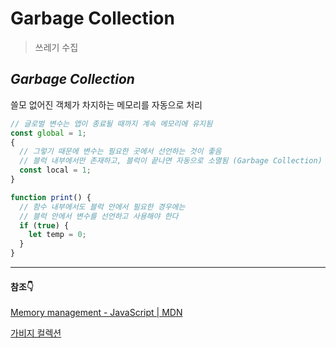 # Garbage Collection

> 쓰레기 수집

## _Garbage Collection_

쓸모 없어진 객체가 차지하는 메모리를 자동으로 처리

```jsx
// 글로벌 변수는 앱이 종료될 때까지 계속 메모리에 유지됨
const global = 1;
{
  // 그렇기 때문에 변수는 필요한 곳에서 선언하는 것이 좋음
  // 블럭 내부에서만 존재하고, 블럭이 끝나면 자동으로 소멸됨 (Garbage Collection)
  const local = 1;
}

function print() {
  // 함수 내부에서도 블럭 안에서 필요한 경우에는
  // 블럭 안에서 변수를 선언하고 사용해야 한다
  if (true) {
    let temp = 0;
  }
}
```

---

#### 참조👇

[Memory management - JavaScript | MDN](https://developer.mozilla.org/en-US/docs/Web/JavaScript/Memory_Management)

[가비지 컬렉션](https://ko.javascript.info/garbage-collection)
